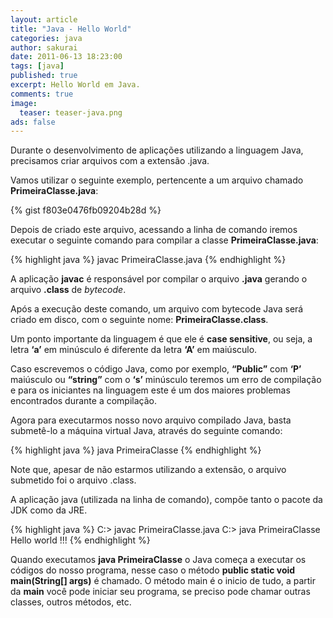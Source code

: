 ```yaml
---
layout: article
title: "Java - Hello World"
categories: java
author: sakurai
date: 2011-06-13 18:23:00
tags: [java]
published: true
excerpt: Hello World em Java.
comments: true
image:
  teaser: teaser-java.png
ads: false
---
```


Durante o desenvolvimento de aplicações utilizando a linguagem Java, precisamos criar arquivos com a extensão .java.

Vamos utilizar o seguinte exemplo, pertencente a um arquivo chamado **PrimeiraClasse.java**:

{% gist f803e0476fb09204b28d %}

Depois de criado este arquivo, acessando a linha de comando iremos executar o seguinte comando para compilar a classe **PrimeiraClasse.java**:

{% highlight java %}
javac PrimeiraClasse.java
{% endhighlight %}

A aplicação **javac** é responsável por compilar o arquivo **.java** gerando o arquivo **.class** de *bytecode*.

Após a execução deste comando, um arquivo com bytecode Java será criado em disco, com o seguinte nome: **PrimeiraClasse.class**.

Um ponto importante da linguagem é que ele é **case sensitive**, ou seja, a letra **‘a’** em minúsculo é diferente da letra **‘A’** em maiúsculo.

Caso escrevemos o código Java, como por exemplo, **“Public”** com **‘P’** maiúsculo ou **“string”** com o **‘s’** minúsculo teremos um erro de compilação e para os iniciantes na linguagem este é um dos maiores problemas encontrados durante a compilação.

Agora para executarmos nosso novo arquivo compilado Java, basta submetê-lo a máquina virtual Java, através do seguinte comando:

{% highlight java %}
java PrimeiraClasse
{% endhighlight %}

Note que, apesar de não estarmos utilizando a extensão, o arquivo submetido foi o arquivo .class.

A aplicação java (utilizada na linha de comando), compõe tanto o pacote da JDK como da JRE.

{% highlight java %}
C:\> javac PrimeiraClasse.java
C:\> java PrimeiraClasse
Hello world !!!
{% endhighlight %}

Quando executamos **java PrimeiraClasse** o Java começa a executar os códigos do nosso programa, nesse caso o método **public static void main(String[] args)** é chamado. O método main é o inicio de tudo, a partir da **main** você pode iniciar seu programa, se preciso pode chamar outras classes, outros métodos, etc.
